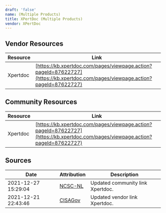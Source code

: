 ```yaml
---
draft: 'false'
name: (Multiple Products)
title: XPertDoc (Multiple Products)
vendor: XPertDoc
---
```


## Vendor Resources
| Resource | Link |
| --- | --- |
| Xpertdoc | [https://kb.xpertdoc.com/pages/viewpage.action?pageId=87622727](https://kb.xpertdoc.com/pages/viewpage.action?pageId=87622727) |

## Community Resources
| Resource | Link |
| --- | --- |
| Xpertdoc | [https://kb.xpertdoc.com/pages/viewpage.action?pageId=87622727](https://kb.xpertdoc.com/pages/viewpage.action?pageId=87622727) |


## Sources
| Date | Attribution | Description |
| --- | --- | --- |
| 2021-12-27 15:29:04 | [NCSC-NL](https://github.com/NCSC-NL/log4shell/blob/main/software/README.md) | Updated community link Xpertdoc.  |
| 2021-12-21 22:43:46 | [CISAGov](https://raw.githubusercontent.com/cisagov/log4j-affected-db/develop/README.md) | Updated vendor link Xpertdoc.  |

